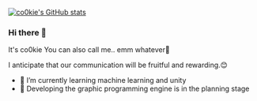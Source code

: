 
[![co0kie's GitHub stats](https://github-readme-stats.vercel.app/api?username=co0kie-guapi&theme=tokyonight)](https://github.com/anuraghazra/github-readme-stats)
### Hi there 👋
It's co0kie You can also call me.. emm whatever🫡

I anticipate that our communication will be fruitful and rewarding.😊


- 🌱 I’m currently learning machine learning and unity 
- 🤔 Developing the graphic programming engine is in the planning stage


<!--
**co0kie-guapi/co0kie-guapi** is a ✨ _special_ ✨ repository because its `README.md` (this file) appears on your GitHub profile.

Here are some ideas to get you started:

- 🔭 I’m currently working on ...
- 🌱 I’m currently learning ...
- 👯 I’m looking to collaborate on ...
- 🤔 I’m looking for help with ...
- 💬 Ask me about ...
- 📫 How to reach me: ...
- 😄 Pronouns: ...
- ⚡ Fun fact: ...
-->
